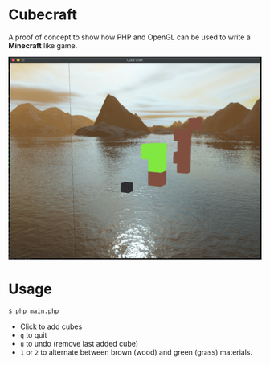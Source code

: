 
Cubecraft
=============

A proof of concept to show how PHP and OpenGL can be used to write a **Minecraft** like game.

![Screenshot](screenshot.png)

Usage
=====

```bash
$ php main.php
```

- Click to add cubes
- `q` to quit
- `u` to undo (remove last added cube)
- `1` or `2` to alternate between brown (wood) and green (grass) materials.

